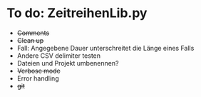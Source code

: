 # To do: ZeitreihenLib.py

- ~~Comments~~
- ~~Clean up~~
- Fall: Angegebene Dauer unterschreitet die Länge eines Falls
- Andere CSV delimiter testen
- Dateien und Projekt umbenennen?
- ~~Verbose mode~~
- Error handling
- ~~git~~